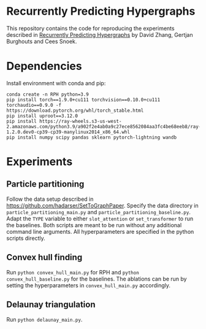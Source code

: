 # Recurrently Predicting Hypergraphs
This repository contains the code for reproducing the experiments described in [Recurrently Predicting Hypergraphs](https://arxiv.org/abs/2106.13919) by David Zhang, Gertjan Burghouts and Cees Snoek.

# Dependencies
Install environment with conda and pip:
```
conda create -n RPH python=3.9
pip install torch==1.9.0+cu111 torchvision==0.10.0+cu111 torchaudio==0.9.0 -f https://download.pytorch.org/whl/torch_stable.html
pip install uproot==3.12.0
pip install https://ray-wheels.s3-us-west-2.amazonaws.com/python3.9/a902f2e4ab0a9c27ece8562084aa3fc4be68eeb8/ray-1.2.0.dev0-cp39-cp39-manylinux2014_x86_64.whl
pip install numpy scipy pandas sklearn pytorch-lightning wandb
```
# Experiments
## Particle partitioning
Follow the data setup described in https://github.com/hadarser/SetToGraphPaper.
Specify the data directory in `particle_partitioning_main.py` and `particle_partitioning_baseline.py`.
Adapt the `TYPE` variable to either `slot_attention` or `set_transformer` to run the baselines.
Both scripts are meant to be run without any additional command line arguments.
All hyperparameters are specified in the python scripts directly.

## Convex hull finding
Run `python convex_hull_main.py` for RPH and `python convex_hull_baseline.py` for the baselines.
The ablations can be run by setting the hyperparameters in `convex_hull_main.py` accordingly.

## Delaunay triangulation
Run `python delaunay_main.py`.